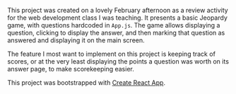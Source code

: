 This project was created on a lovely February afternoon as a review activity for the web development class I was teaching. It presents a basic Jeopardy game, with questions hardcoded in `App.js`. The game allows displaying a question, clicking to display the answer, and then marking that question as answered and displaying it on the main screen.

The feature I most want to implement on this project is keeping track of scores, or at the very least displaying the points a question was worth on its answer page, to make scorekeeping easier.

This project was bootstrapped with [Create React App](https://github.com/facebookincubator/create-react-app).
